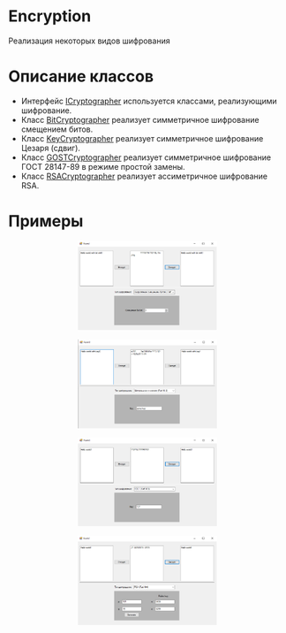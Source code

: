 # Encryption
Реализация некоторых видов шифрования
# Описание классов
- Интерфейс [ICryptographer](https://github.com/erikrause/Encryption/blob/master/Classes/ICryptographer.cs) используется классами, реализующими шифрование.
- Класс [BitCryptographer](https://github.com/erikrause/Encryption/blob/master/Classes/BitCryptographer.cs) реализует симметричное шифрование смещением битов.
- Класс [KeyCryptographer](https://github.com/erikrause/Encryption/blob/master/Classes/KeyCryptographer.cs) реализует симметричное шифрование Цезаря (сдвиг).
- Класс [GOSTCryptographer](https://github.com/erikrause/Encryption/blob/master/Classes/GOSTCryptographer.cs) реализует симметричное шифрование ГОСТ 28147-89 в режиме простой замены.
- Класс [RSACryptographer](https://github.com/erikrause/Encryption/blob/master/Classes/RSACryptographer.cs) реализует ассиметричное шифрование RSA.
# Примеры
<p align="center"><img src="https://github.com/erikrause/Encryption/blob/master/examples/Bit%20shift.png" width="50%"></p>
<p align="center"><img src="https://github.com/erikrause/Encryption/blob/master/examples/Key%20shift.png" width="50%"></p>
<p align="center"><img src="https://github.com/erikrause/Encryption/blob/master/examples/GOST.png" width="50%"></p>
<p align="center"><img src="https://github.com/erikrause/Encryption/blob/master/examples/RSA.png" width="50%"></p>
